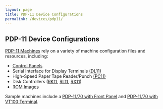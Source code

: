 ```yaml
---
layout: page
title: PDP-11 Device Configurations
permalink: /devices/pdp11/
---
```


PDP-11 Device Configurations
----------------------------

[PDP-11 Machines](/devices/pdp11/machine/) rely on a variety of machine configuration files and resources, including:
 
* [Control Panels](panel/)
* Serial Interface for Display Terminals [(DL11)](dl11/)
* High-Speed Paper Tape Reader/Punch [(PC11)](pc11/)
* Disk Controllers ([RK11](rk11/), [RL11](rl11/), [RX11](rx11/))
* [ROM Images](rom/)

Sample machines include a
[PDP-11/70 with Front Panel](/devices/pdp11/machine/1170/panel/) and [PDP-11/70 with VT100 Terminal](/devices/pdp11/machine/1170/vt100/).
